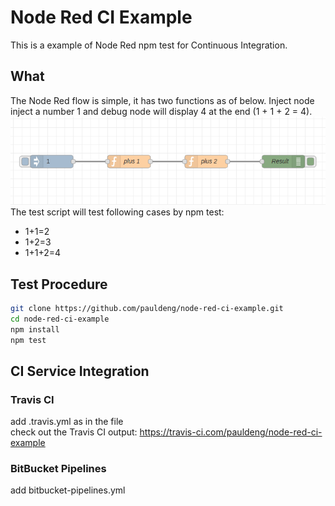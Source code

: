 # Node Red CI Example

This is a example of Node Red npm test for Continuous Integration.

## What
The Node Red flow is simple, it has two functions as of below. Inject node inject a number 1 and debug node will display 4 at the end (1 + 1 + 2 = 4).
![flows](imgs/node-red-flow.png)  
The test script will test following cases by npm test:
* 1+1=2
* 1+2=3
* 1+1+2=4

## Test Procedure
```bash
git clone https://github.com/pauldeng/node-red-ci-example.git
cd node-red-ci-example
npm install
npm test
```

## CI Service Integration
### Travis CI
add .travis.yml as in the file  
check out the Travis CI output: https://travis-ci.com/pauldeng/node-red-ci-example
### BitBucket Pipelines
add bitbucket-pipelines.yml

